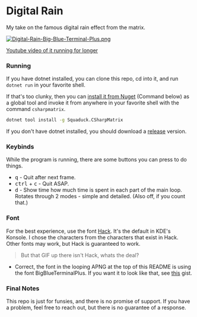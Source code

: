 # Digital Rain
My take on the famous digital rain effect from the matrix.

[![Digital-Rain-Big-Blue-Terminal-Plus.png](https://i.postimg.cc/GtRNHKY3/Digital-Rain-Big-Blue-Terminal-Plus.png)](https://postimg.cc/FdPG6jDw)

[Youtube video of it running for longer](https://youtu.be/9UXcYOdrRUM)

### Running
If you have dotnet installed, you can clone this repo, cd into it, and run `dotnet run` in your favorite shell.

If that's too clunky, then you can [install it from Nuget](https://www.nuget.org/packages/Squaduck.CSharpMatrix) (Command below) as a global tool and invoke it from anywhere in your favorite shell with the command `csharpmatrix`.
```sh
dotnet tool install -g Squaduck.CSharpMatrix
```

If you don't have dotnet installed, you should download a [release](https://github.com/Squaduck/Digital-Rain/releases/latest) version.

### Keybinds
While the program is running, there are some buttons you can press to do things.
- <kbd>q</kbd> - Quit after next frame.
- <kbd>ctrl</kbd> + <kbd>c</kbd> - Quit ASAP.
- <kbd>d</kbd> - Show time how much time is spent in each part of the main loop. Rotates through 2 modes - simple and detailed. (Also off, if you count that.)

### Font
For the best experience, use the font [Hack](https://github.com/source-foundry/Hack). It's the default in KDE's Konsole.
I chose the characters from the characters that exist in Hack. Other fonts may work, but Hack is guaranteed to work.

> But that GIF up there isn't Hack, whats the deal? 
- Correct, the font in the looping APNG at the top of this README is using the font BigBlueTerminalPlus. If you want it to look like that, see [this](https://gist.github.com/Squaduck/2ead723de969faa928a8f1246b2b2749) gist. 

### Final Notes
This repo is just for funsies, and there is no promise of support. If you have a problem, feel free to reach out, but there is no guarantee of a response.